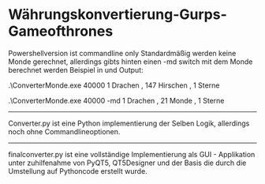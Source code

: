 # Währungskonvertierung-Gurps-Gameofthrones

Powershellversion ist commandline only
Standardmäßig werden keine Monde gerechnet, allerdings gibts hinten einen -md switch mit dem Monde berechnet werden
Beispiel in und Output:

.\ConverterMonde.exe 40000
1 Drachen , 147 Hirschen , 1 Sterne

.\ConverterMonde.exe 40000 -md
1 Drachen , 21 Monde , 1 Sterne

***

Converter.py ist eine Python implementierung der Selben Logik, allerdings noch ohne Commandlineoptionen.


***

finalconverter.py ist eine vollständige Implementierung als GUI - Applikation unter zuhilfenahme von PyQT5, QT5Designer und der Basis die durch die Umstellung auf Pythoncode erstellt wurde.
